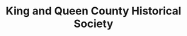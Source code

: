 ---
layout: repo
title: "King and Queen County Historical Society"
id: 16200
permalink: repos/16200/
---